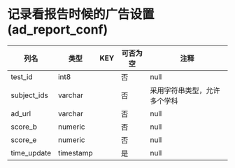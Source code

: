 # 记录看报告时候的广告设置(ad_report_conf)
| 列名   | 类型   | KEY  | 可否为空 | 注释   |
| ---- | ---- | ---- | ---- | ---- |
|test_id|int8||否|null|
|subject_ids|varchar||否|采用字符串类型，允许多个学科|
|ad_url|varchar||否|null|
|score_b|numeric||否|null|
|score_e|numeric||否|null|
|time_update|timestamp||是|null|
